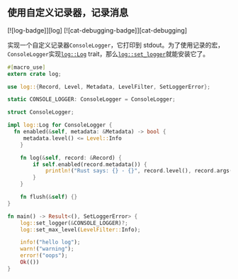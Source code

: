 ## 使用自定义记录器，记录消息

[![log-badge]][log] [![cat-debugging-badge]][cat-debugging]

实现一个自定义记录器`ConsoleLogger`，它打印到 stdout。为了使用记录的宏，`ConsoleLogger`实现[`log::Log`] trait，那么[`log::set_logger`]就能安装它了。

```rust
#[macro_use]
extern crate log;

use log::{Record, Level, Metadata, LevelFilter, SetLoggerError};

static CONSOLE_LOGGER: ConsoleLogger = ConsoleLogger;

struct ConsoleLogger;

impl log::Log for ConsoleLogger {
  fn enabled(&self, metadata: &Metadata) -> bool {
     metadata.level() <= Level::Info
    }

    fn log(&self, record: &Record) {
        if self.enabled(record.metadata()) {
            println!("Rust says: {} - {}", record.level(), record.args());
        }
    }

    fn flush(&self) {}
}

fn main() -> Result<(), SetLoggerError> {
    log::set_logger(&CONSOLE_LOGGER)?;
    log::set_max_level(LevelFilter::Info);

    info!("hello log");
    warn!("warning");
    error!("oops");
    Ok(())
}
```

[`log::log`]: https://docs.rs/log/*/log/trait.Log.html
[`log::set_logger`]: https://docs.rs/log/*/log/fn.set_logger.html
